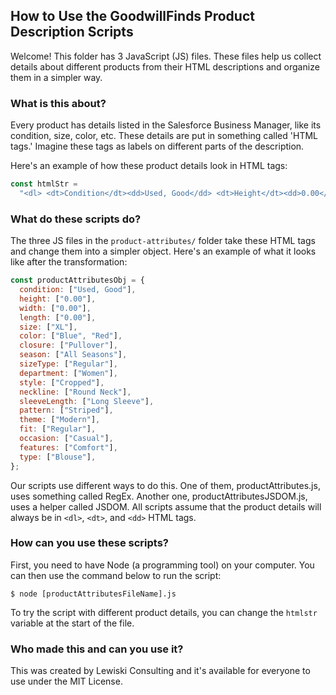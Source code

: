 ## How to Use the GoodwillFinds Product Description Scripts

Welcome! This folder has 3 JavaScript (JS) files. These files help us collect
details about different products from their HTML descriptions and organize them
in a simpler way.

### What is this about?

Every product has details listed in the Salesforce Business Manager, like its
condition, size, color, etc. These details are put in something called 'HTML
tags.' Imagine these tags as labels on different parts of the description.

Here's an example of how these product details look in HTML tags:

```JavaScript
const htmlStr =
  "<dl> <dt>Condition</dt><dd>Used, Good</dd> <dt>Height</dt><dd>0.00</dd> <dt>Width</dt><dd>0.00</dd> <dt>Length</dt><dd>0.00</dd> <dt>Size</dt><dd>XL</dd> <dt>Color</dt><dd>Blue</dd> <dd>Red</dd><dt>Closure</dt><dd>Pullover</dd> <dt>Season</dt><dd>All Seasons</dd> <dt>Size Type</dt><dd>Regular</dd> <dt>Department</dt><dd>Women</dd> <dt>Style</dt><dd>Cropped</dd> <dt>Neckline</dt><dd>Round Neck</dd> <dt>Sleeve Length</dt><dd>Long Sleeve</dd> <dt>Pattern</dt><dd>Striped</dd> <dt> Theme</dt> <dd>Modern</dd> <dt>Fit</dt><dd>Regular</dd> <dt>Occasion</dt><dd>Casual</dd> <dt>Features</dt><dd>Comfort</dd> <dt> Type</dt><dd>Blouse</dd> </dl>"
```

### What do these scripts do?

The three JS files in the `product-attributes/` folder take these HTML tags and
change them into a simpler object. Here's an example of what it looks like after
the transformation:

```JavaScript
const productAttributesObj = {
  condition: ["Used, Good"],
  height: ["0.00"],
  width: ["0.00"],
  length: ["0.00"],
  size: ["XL"],
  color: ["Blue", "Red"],
  closure: ["Pullover"],
  season: ["All Seasons"],
  sizeType: ["Regular"],
  department: ["Women"],
  style: ["Cropped"],
  neckline: ["Round Neck"],
  sleeveLength: ["Long Sleeve"],
  pattern: ["Striped"],
  theme: ["Modern"],
  fit: ["Regular"],
  occasion: ["Casual"],
  features: ["Comfort"],
  type: ["Blouse"],
};
```

Our scripts use different ways to do this. One of them, productAttributes.js,
uses something called RegEx. Another one, productAttributesJSDOM.js, uses a
helper called JSDOM. All scripts assume that the product details will always be
in `<dl>`, `<dt>`, and `<dd>` HTML tags.

### How can you use these scripts?

First, you need to have Node (a programming tool) on your computer. You can then
use the command below to run the script:

```
$ node [productAttributesFileName].js
```

To try the script with different product details, you can change the `htmlstr`
variable at the start of the file.

### Who made this and can you use it?

This was created by Lewiski Consulting and it's available for everyone to use
under the MIT License.
